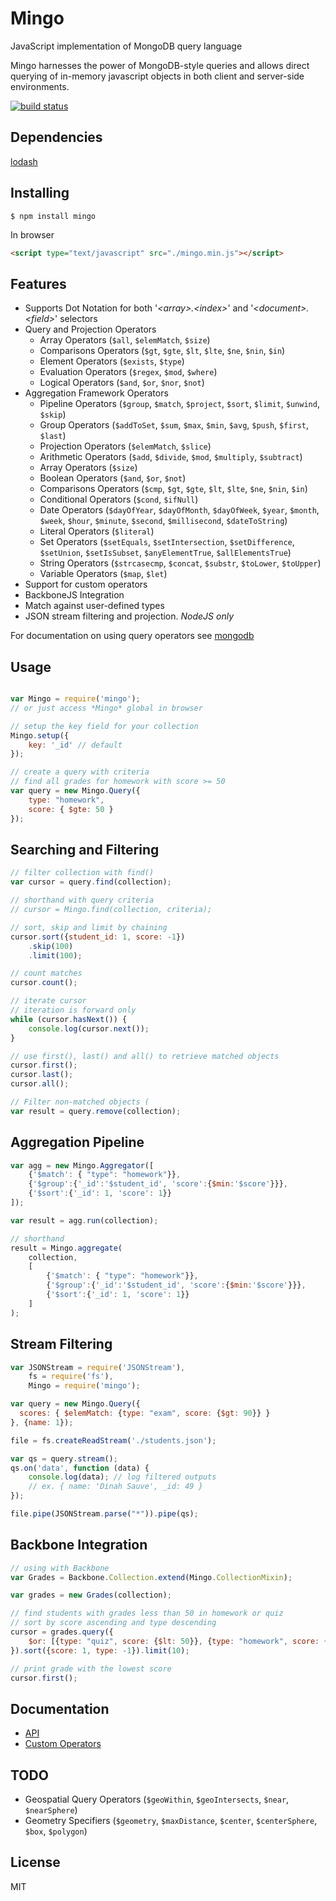 # Mingo
JavaScript implementation of MongoDB query language

Mingo harnesses the power of MongoDB-style queries and allows direct querying of in-memory
javascript objects in both client and server-side environments.

[![build status](https://secure.travis-ci.org/kofrasa/mingo.png)](http://travis-ci.org/kofrasa/mingo)

## Dependencies
[lodash](https://github.com/lodash/lodash/)

## Installing
```$ npm install mingo```

In browser
```html
<script type="text/javascript" src="./mingo.min.js"></script>
```

## Features
- Supports Dot Notation for both '_&lt;array&gt;.&lt;index&gt;_' and '_&lt;document&gt;.&lt;field&gt;_' selectors
- Query and Projection Operators
    - Array Operators (`$all`, `$elemMatch`, `$size`)
    - Comparisons Operators (`$gt`, `$gte`, `$lt`, `$lte`, `$ne`, `$nin`, `$in`)
    - Element Operators (`$exists`, `$type`)
    - Evaluation Operators (`$regex`, `$mod`, `$where`)
    - Logical Operators (`$and`, `$or`, `$nor`, `$not`)
- Aggregation Framework Operators
    - Pipeline Operators (`$group`, `$match`, `$project`, `$sort`, `$limit`, `$unwind`, `$skip`)
    - Group Operators (`$addToSet`, `$sum`, `$max`, `$min`, `$avg`, `$push`, `$first`, `$last`)
    - Projection Operators (`$elemMatch`, `$slice`)
    - Arithmetic Operators (`$add`, `$divide`, `$mod`, `$multiply`, `$subtract`)
    - Array Operators (`$size`)
    - Boolean Operators (`$and`, `$or`, `$not`)
    - Comparisons Operators (`$cmp`, `$gt`, `$gte`, `$lt`, `$lte`, `$ne`, `$nin`, `$in`)
    - Conditional Operators (`$cond`, `$ifNull`)
    - Date Operators (`$dayOfYear`, `$dayOfMonth`, `$dayOfWeek`, `$year`, `$month`, `$week`, `$hour`, `$minute`, `$second`, `$millisecond`, `$dateToString`)
    - Literal Operators (`$literal`)
    - Set Operators (`$setEquals`, `$setIntersection`, `$setDifference`, `$setUnion`, `$setIsSubset`, `$anyElementTrue`, `$allElementsTrue`)
    - String Operators (`$strcasecmp`, `$concat`, `$substr`, `$toLower`, `$toUpper`)
    - Variable Operators (`$map`, `$let`)
- Support for custom operators
- BackboneJS Integration
- Match against user-defined types
- JSON stream filtering and projection. *NodeJS only*

For documentation on using query operators see [mongodb](http://docs.mongodb.org/manual/reference/operator/query/)


## Usage
```js

var Mingo = require('mingo');
// or just access *Mingo* global in browser

// setup the key field for your collection
Mingo.setup({
    key: '_id' // default
});

// create a query with criteria
// find all grades for homework with score >= 50
var query = new Mingo.Query({
    type: "homework",
    score: { $gte: 50 }
});
```

## Searching and Filtering
```js
// filter collection with find()
var cursor = query.find(collection);

// shorthand with query criteria
// cursor = Mingo.find(collection, criteria);

// sort, skip and limit by chaining
cursor.sort({student_id: 1, score: -1})
    .skip(100)
    .limit(100);

// count matches
cursor.count();

// iterate cursor
// iteration is forward only
while (cursor.hasNext()) {
    console.log(cursor.next());
}

// use first(), last() and all() to retrieve matched objects
cursor.first();
cursor.last();
cursor.all();

// Filter non-matched objects (
var result = query.remove(collection);
```

## Aggregation Pipeline
```js
var agg = new Mingo.Aggregator([
    {'$match': { "type": "homework"}},
    {'$group':{'_id':'$student_id', 'score':{$min:'$score'}}},
    {'$sort':{'_id': 1, 'score': 1}}
]);

var result = agg.run(collection);

// shorthand
result = Mingo.aggregate(
    collection,
    [
        {'$match': { "type": "homework"}},
        {'$group':{'_id':'$student_id', 'score':{$min:'$score'}}},
        {'$sort':{'_id': 1, 'score': 1}}
    ]
);
```

## Stream Filtering
```js
var JSONStream = require('JSONStream'),
    fs = require('fs'),
    Mingo = require('mingo');

var query = new Mingo.Query({
  scores: { $elemMatch: {type: "exam", score: {$gt: 90}} }
}, {name: 1});

file = fs.createReadStream('./students.json');

var qs = query.stream();
qs.on('data', function (data) {
    console.log(data); // log filtered outputs
    // ex. { name: 'Dinah Sauve', _id: 49 }
});

file.pipe(JSONStream.parse("*")).pipe(qs);
```

## Backbone Integration
```js
// using with Backbone
var Grades = Backbone.Collection.extend(Mingo.CollectionMixin);

var grades = new Grades(collection);

// find students with grades less than 50 in homework or quiz
// sort by score ascending and type descending
cursor = grades.query({
    $or: [{type: "quiz", score: {$lt: 50}}, {type: "homework", score: {$lt: 50}}]
}).sort({score: 1, type: -1}).limit(10);

// print grade with the lowest score
cursor.first();
```

## Documentation
- [API](https://github.com/kofrasa/mingo/wiki/API)
- [Custom Operators](https://github.com/kofrasa/mingo/wiki/Custom-Operators)

## TODO
 - Geospatial Query Operators (`$geoWithin`, `$geoIntersects`, `$near`, `$nearSphere`)
 - Geometry Specifiers (`$geometry`, `$maxDistance`, `$center`, `$centerSphere`, `$box`, `$polygon`)

## License
MIT
